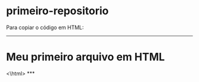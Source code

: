 # primeiro-repositorio

Para copiar o código em HTML:
***
<html>
        <h1> Meu primeiro arquivo em HTML</h1>
<\html>
***
